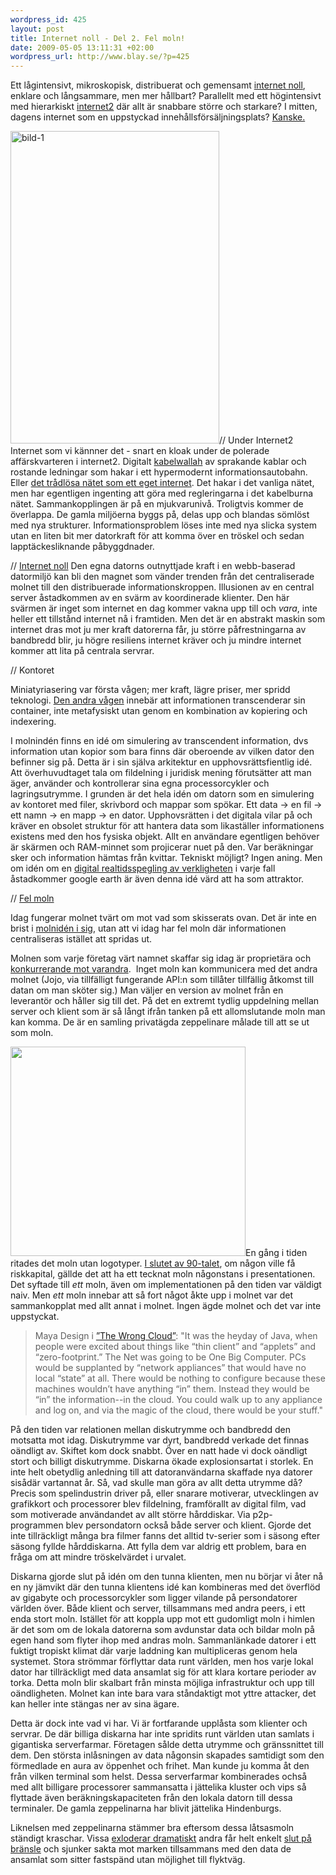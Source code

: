 ```yaml
--- 
wordpress_id: 425
layout: post
title: Internet noll - Del 2. Fel moln!
date: 2009-05-05 13:11:31 +02:00
wordpress_url: http://www.blay.se/?p=425
---
```

Ett lågintensivt, mikroskopisk, distribuerat och gemensamt <a href="http://www.angelpage.co.uk/todolist/internetZero.htm">internet noll</a>, enklare och långsammare, men mer hållbart? Parallellt med ett högintensivt med hierarkiskt <a href="http://en.wikipedia.org/wiki/Internet2)">internet2</a> där allt är snabbare större och starkare? I mitten, dagens internet som en uppstyckad innehållsförsäljningsplats? <a href="http://www.webupon.com/Web-Talk/Internet-0-and-Internet-2.39894">Kanske.</a>

<img class="alignleft size-full wp-image-427" title="bild-1" src="http://www.blay.se/wp-content/uploads/2009/05/bild-1.png" alt="bild-1" width="334" height="500" />//
Under Internet2
Internet som vi kännner det - snart en kloak under de polerade affärskvarteren i internet2. Digitalt <a href="http://cis-india.org/advocacy/ipr/blog/dark-fibre-files">kabelwallah</a> av sprakande kablar och rostande ledningar som hakar i ett hypermodernt informationsautobahn. Eller <a href="http://www.google.se/search?q=%22wireless+is+a+separate+Internet+and+we+can+make+our+own+rules+and+not+be+American+in+inspiration%22">det trådlösa nätet som ett eget internet</a>. Det hakar i det vanliga nätet, men har egentligen ingenting att göra med regleringarna i det kabelburna nätet. Sammankopplingen är på en mjukvarunivå. Troligtvis kommer de överlappa. De gamla miljöerna byggs på, delas upp och blandas sömlöst med nya strukturer. Informationsproblem löses inte med nya slicka system utan en liten bit mer datorkraft för att komma över en tröskel och sedan lapptäckesliknande påbyggdnader.

//
<a href="http://www.media.mit.edu/physics/publications/papers/04.10.sciam/">Internet noll</a>
Den egna datorns outnyttjade kraft i en webb-baserad datormiljö kan bli den magnet som vänder trenden från det centraliserade molnet till den distribuerade informationskroppen. Illusionen av en central server åstadkommen av en svärm av koordinerade klienter. Den här svärmen är inget som internet en dag kommer vakna upp till och <em>vara</em>, inte heller ett tillstånd internet nå i framtiden. Men det är en abstrakt maskin som internet dras mot ju mer kraft datorerna får, ju större påfrestningarna av bandbredd blir, ju högre resiliens internet kräver och ju mindre internet kommer att lita på centrala servrar.

//
Kontoret

Miniatyriasering var första vågen; mer kraft, lägre priser, mer spridd teknologi. <a href="http://www.edge.org/3rd_culture/gelernter/gelernter_index.html">Den andra vågen</a> innebär att informationen transcenderar sin container, inte metafysiskt utan genom en kombination av kopiering och indexering.

I molnindén finns en idé om simulering av transcendent information, dvs information utan kopior som bara finns där oberoende av vilken dator den befinner sig på. Detta är i sin själva arkitektur en upphovsrättsfientlig idé. Att överhuvudtaget tala om fildelning i juridisk mening förutsätter att man äger, använder och kontrollerar sina egna processorcykler och lagringsutrymme. I grunden är det hela idén om datorn som en simulering av kontoret med filer, skrivbord och mappar som spökar. Ett data -&gt; en fil -&gt; ett namn -&gt; en mapp -&gt; en dator. Upphovsrätten i det digitala vilar på och kräver en obsolet struktur för att hantera data som likaställer informationens existens med den hos fysiska objekt. Allt en användare egentligen behöver är skärmen och RAM-minnet som projicerar nuet på den. Var beräkningar sker och information hämtas från kvittar. Tekniskt möjligt? Ingen aning. Men om idén om en <a href="http://www.amazon.com/Mirror-Worlds-Software-Universe-Shoebox-How/dp/019507906X">digital realtidsspegling av verkligheten</a> i varje fall åstadkommer google earth är även denna idé värd att ha som attraktor.

//
<a href="http://www.maya.com/the-feed/the-wrong-cloud">Fel moln</a>

Idag fungerar molnet tvärt om mot vad som skisserats ovan. Det är inte en brist i <a href="http://www.ted.com/index.php/talks/tim_berners_lee_on_the_next_web.html">molnidén i sig</a>, utan att vi idag har fel moln där informationen centraliseras istället att spridas ut.

Molnen som varje företag värt namnet skaffar sig idag är proprietära och <a href="http://www.ted.com/index.php/talks/tim_berners_lee_on_the_next_web.html">konkurrerande mot varandra</a>.  Inget moln kan kommunicera med det andra molnet (Jojo, via tillfälligt fungerande API:n som tillåter tillfällig åtkomst till datan om man sköter sig.) Man väljer en version av molnet från en leverantör och håller sig till det. På det en extremt tydlig uppdelning mellan server och klient som är så långt ifrån tanken på ett allomslutande moln man kan komma. De är en samling privatägda zeppelinare målade till att se ut som moln.

<img class="alignleft" title="Moln" src="http://www.schwimmerlegal.com/cloud%20computing.GIF" alt="" width="376" height="335" />En gång i tiden ritades det moln utan logotyper. <a href="http://1999-2009.se/">I slutet av 90-talet</a>, om någon ville få riskkapital, gällde det att ha ett tecknat moln någonstans i presentationen. Det syftade till <em>ett</em> moln, även om implementationen på den tiden var väldigt naiv. Men <em>ett</em> moln innebar att så fort något åkte upp i molnet var det sammankopplat med allt annat i molnet. Ingen ägde molnet och det var inte uppstyckat.
<blockquote>Maya Design i <a href="http://redlegg.wordpress.com/2009/04/25/cloud-computing-is-not-that-far-off-from-the-sort-of-thinking-that-caused-the-economic-downturn/">”The Wrong Cloud”</a>:
"It was the heyday of Java, when people were excited about things like “thin client” and “applets” and “zero-footprint.” The Net was going to be One Big Computer. PCs would be supplanted by “network appliances” that would have no local “state” at all. There would be nothing to configure because these machines wouldn’t have anything “in” them. Instead they would be “in” the information--in the cloud. You could walk up to any appliance and log on, and via the magic of the cloud, there would be your stuff."</blockquote>
På den tiden var relationen mellan diskutrymme och bandbredd den motsatta mot idag. Diskutrymme var dyrt, bandbredd verkade det finnas oändligt av. Skiftet kom dock snabbt. Över en natt hade vi dock oändligt stort och billigt diskutrymme. Diskarna ökade explosionsartat i storlek. En inte helt obetydlig anledning till att datoranvändarna skaffade nya datorer sisådär vartannat år. Så, vad skulle man göra av allt detta utrymme då? Precis som spelindustrin driver på, eller snarare motiverar, utvecklingen av grafikkort och processorer blev fildelning, framförallt av digital film, vad som motiverade användandet av allt större hårddiskar. Via p2p-programmen blev persondatorn också både server och klient. Gjorde det inte tillräckligt många bra filmer fanns det alltid tv-serier som i säsong efter säsong fyllde hårddiskarna. Att fylla dem var aldrig ett problem, bara en fråga om att mindre tröskelvärdet i urvalet.

Diskarna gjorde slut på idén om den tunna klienten, men nu börjar vi åter nå en ny jämvikt där den tunna klientens idé kan kombineras med det överflöd av gigabyte och processorcykler som ligger vilande på persondatorer världen över. Både klient och server, tillsammans med andra peers, i ett enda stort moln. Istället för att koppla upp mot ett gudomligt moln i himlen är det som om de lokala datorerna som avdunstar data och bildar moln på egen hand som flyter ihop med andras moln. Sammanlänkade datorer i ett fuktigt tropiskt klimat där varje laddning kan multipliceras genom hela systemet. Stora strömmar förflyttar data runt världen, men hos varje lokal dator har tillräckligt med data ansamlat sig för att klara kortare perioder av torka. Detta moln blir skalbart från minsta möjliga infrastruktur och upp till oändligheten. Molnet kan inte bara vara ståndaktigt mot yttre attacker, det kan heller inte stängas ner av sina ägare.

Detta är dock inte vad vi har. Vi är fortfarande upplåsta som klienter och servrar. De där billiga diskarna har inte spridits runt världen utan samlats i gigantiska serverfarmar. Företagen sålde detta utrymme och gränssnittet till dem. Den största inlåsningen av data någonsin skapades samtidigt som den förmedlade en aura av öppenhet och frihet. Man kunde ju komma åt den från vilken terminal som helst. Dessa serverfarmar kombinerades ochså med allt billigare processorer sammansatta i jättelika kluster och vips så flyttade även beräkningskapaciteten från den lokala datorn till dessa terminaler. De gamla zeppelinarna har blivit jättelika Hindenburgs.

Liknelsen med zeppelinarna stämmer bra eftersom dessa låtsasmoln ständigt kraschar. Vissa <a href="http://www.facebook.com">exloderar dramatiskt</a> andra får helt enkelt <a href="http://www.jaiku.com">slut på bränsle</a> och sjunker sakta mot marken tillsammans med den data de ansamlat som sitter fastspänd utan möjlighet till flyktväg.
